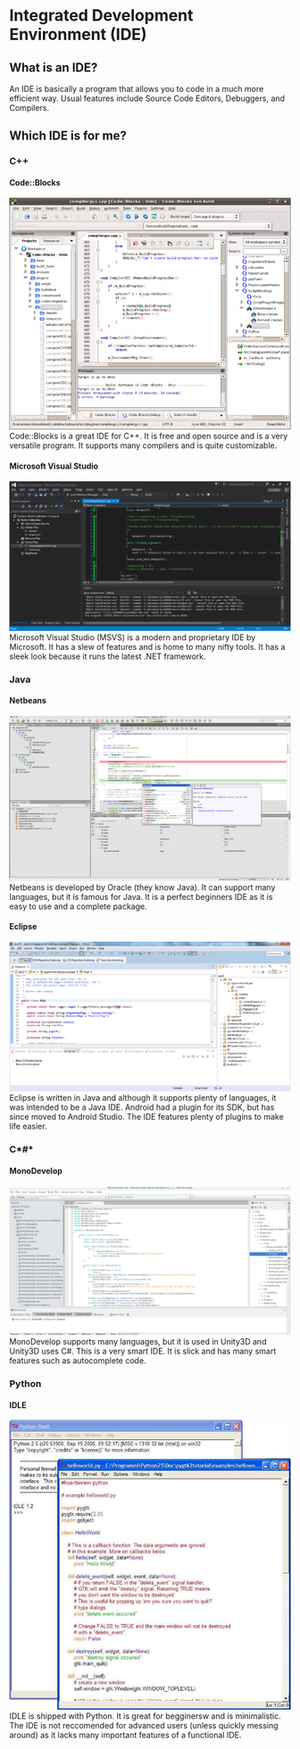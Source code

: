 # Integrated Development Environment (IDE)
## What is an IDE?
An IDE is basically a program that allows you to code in a much more efficient way. Usual features include Source Code Editors, Debuggers, and Compilers.
## Which IDE is for me?
### C++
#### Code::Blocks
![](cb.png)
Code::Blocks is a great IDE for C++. It is free and open source and is a very versatile program. It supports many compilers and is quite customizable.

#### Microsoft Visual Studio
![](msvs.png)
Microsoft Visual Studio (MSVS) is a modern and proprietary IDE by Microsoft. It has a slew of features and is home to many nifty tools. It has a sleek look because it runs the latest .NET framework.

### Java
#### Netbeans
![](netbeans.png)
Netbeans is developed by Oracle (they know Java). It can support many languages, but it is famous for Java. It is a perfect beginners IDE as it is easy to use and a complete package.

#### Eclipse
![](eclipse.png)
Eclipse is written in Java and although it supports plenty of languages, it was intended to be a Java IDE. Android had a plugin for its SDK, but has since moved to Android Studio. The IDE features plenty of plugins to make life easier.

### C*#*
#### MonoDevelop
![](mono.png)
MonoDevelop supports many languages, but it is used in Unity3D and Unity3D uses C#. This is a very smart IDE. It is slick and has many smart features such as autocomplete code.

### Python
#### IDLE
![](idle.png)
IDLE is shipped with Python. It is great for begginersw and is minimalistic. The IDE is not reccomended for advanced users (unless quickly messing around) as it lacks many important features of a functional IDE.
